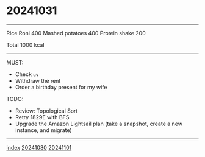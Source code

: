 <head><meta name="viewport" content="width=device-width, initial-scale=1.0, user-scalable=yes" /><meta charset="UTF-8"></head>

# 20241031

---

Rice Roni 400
Mashed potatoes 400
Protein shake 200

Total 1000 kcal

---

MUST:

- Check `uv`
- Withdraw the rent
- Order a birthday present for my wife

TODO:

- Review: Topological Sort
- Retry 1829E with BFS
- Upgrade the Amazon Lightsail plan (take a snapshot, create a new instance, and migrate)

---

[index](../../index.html)
[20241030](20241030.html)
[20241101](../11/20241101.html)
